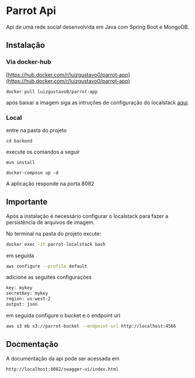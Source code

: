 # Parrot Api 

Api de uma rede social desenvolvida em Java com Spring Boot e MongoDB.

## Instalação

### Via docker-hub
[https://hub.docker.com/r/luizgustavo0/parrot-app](https://hub.docker.com/r/luizgustavo0/parrot-app)
```shell
docker pull luizgustavo0/parrot-app
```
após baixar a imagem siga as intruções de configuração do localstack <a href='#importante'>aqui</a>.

### Local
entre na pasta do projeto
```shell
cd backend 
```
execute os comandos a seguir
```shell
mvn install 

docker-compose up -d
```

A aplicação responde na porta 8082

<h2 id='importante'>Importante</h2>
Após a instalação é necessário configurar o localstack para fazer a persistência de arquivos de imagem.

No terminal na pasta do projeto excute:
```bash
docker exec -it parrot-localstack bash
```
 em seguida
```bash
aws configure --profile default
```
adicione as seguites configurações
```bash
key: mykey
secretKey: mykey
region: us-west-2
output: json
```
em seguida configure o bucket e o endpoint url
```bash
aws s3 mb s3://parrot-bucket --endpoint-url http://localhost:4566
```

## Docmentação
A documentação da api pode ser acessada em
```shell
http://localhost:8082/swagger-ui/index.html
```
